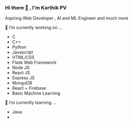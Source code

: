 ### Hi there 👋 , I'm Karthik PV

Aspiring Web Developer , AI and ML Engineer and much more

🔭 I’m currently working on ...
- C
- C++
- Python
- Javascript
- HTML/CSS
- Flask Web Framework
- Node JS
- React JS
- Express JS
- MongoDB
- React + Firebase
- Basic Machine Learning

  

🌱 I’m currently learning ...
- Java
- 
<!--
**karthik-pv/Karthik-PV** is a ✨ _special_ ✨ repository because its `README.md` (this file) appears on your GitHub profile.

Here are some ideas to get you started:

- 🔭 I’m currently working on ...
- 🌱 I’m currently learning ...
- 👯 I’m looking to collaborate on ...
- 🤔 I’m looking for help with ...
- 💬 Ask me about ...
- 📫 How to reach me: ...
- 😄 Pronouns: ...
- ⚡ Fun fact: ...
-->
